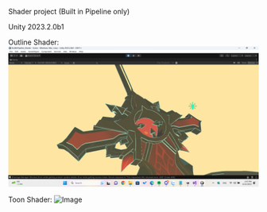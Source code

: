 Shader project (Built in Pipeline only)

Unity 2023.2.0b1

Outline Shader:
![Image](/ShowCase/Outline.png)

Toon Shader:
![Image](/ShowCase/Toon.gif)
